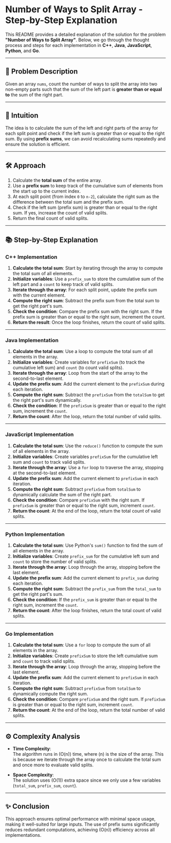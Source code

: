 # Number of Ways to Split Array - Step-by-Step Explanation

This README provides a detailed explanation of the solution for the problem **"Number of Ways to Split Array"**. Below, we go through the thought process and steps for each implementation in **C++**, **Java**, **JavaScript**, **Python**, and **Go**.

---

## 🚀 Problem Description  

Given an array `nums`, count the number of ways to split the array into two non-empty parts such that the sum of the left part is **greater than or equal to** the sum of the right part.

---

## 🧠 Intuition  

The idea is to calculate the sum of the left and right parts of the array for each split point and check if the left sum is greater than or equal to the right sum. By using **prefix sums**, we can avoid recalculating sums repeatedly and ensure the solution is efficient.

---

## 🛠️ Approach  

1. Calculate the **total sum** of the entire array.  
2. Use a **prefix sum** to keep track of the cumulative sum of elements from the start up to the current index.  
3. At each split point (from index `0` to `n-2`), calculate the right sum as the difference between the total sum and the prefix sum.  
4. Check if the left sum (prefix sum) is greater than or equal to the right sum. If yes, increase the count of valid splits.  
5. Return the final count of valid splits.

---

## 📚 Step-by-Step Explanation  

### **C++ Implementation**  

1. **Calculate the total sum**: Start by iterating through the array to compute the total sum of all elements.  
2. **Initialize variables**: Use a `prefix_sum` to store the cumulative sum of the left part and a `count` to keep track of valid splits.  
3. **Iterate through the array**: For each split point, update the prefix sum with the current element.  
4. **Compute the right sum**: Subtract the prefix sum from the total sum to get the right part's sum.  
5. **Check the condition**: Compare the prefix sum with the right sum. If the prefix sum is greater than or equal to the right sum, increment the count.  
6. **Return the result**: Once the loop finishes, return the count of valid splits.

---

### **Java Implementation**  

1. **Calculate the total sum**: Use a loop to compute the total sum of all elements in the array.  
2. **Initialize variables**: Create variables for `prefixSum` (to track the cumulative left sum) and `count` (to count valid splits).  
3. **Iterate through the array**: Loop from the start of the array to the second-to-last element.  
4. **Update the prefix sum**: Add the current element to the `prefixSum` during each iteration.  
5. **Compute the right sum**: Subtract the `prefixSum` from the `totalSum` to get the right part's sum dynamically.  
6. **Check the condition**: If the `prefixSum` is greater than or equal to the right sum, increment the `count`.  
7. **Return the count**: After the loop, return the total number of valid splits.

---

### **JavaScript Implementation**  

1. **Calculate the total sum**: Use the `reduce()` function to compute the sum of all elements in the array.  
2. **Initialize variables**: Create variables `prefixSum` for the cumulative left sum and `count` to track valid splits.  
3. **Iterate through the array**: Use a `for` loop to traverse the array, stopping at the second-to-last element.  
4. **Update the prefix sum**: Add the current element to `prefixSum` in each iteration.  
5. **Compute the right sum**: Subtract `prefixSum` from `totalSum` to dynamically calculate the sum of the right part.  
6. **Check the condition**: Compare `prefixSum` with the right sum. If `prefixSum` is greater than or equal to the right sum, increment `count`.  
7. **Return the count**: At the end of the loop, return the total count of valid splits.

---

### **Python Implementation**  

1. **Calculate the total sum**: Use Python's `sum()` function to find the sum of all elements in the array.  
2. **Initialize variables**: Create `prefix_sum` for the cumulative left sum and `count` to store the number of valid splits.  
3. **Iterate through the array**: Loop through the array, stopping before the last element.  
4. **Update the prefix sum**: Add the current element to `prefix_sum` during each iteration.  
5. **Compute the right sum**: Subtract the `prefix_sum` from the `total_sum` to get the right part's sum.  
6. **Check the condition**: If the `prefix_sum` is greater than or equal to the right sum, increment the `count`.  
7. **Return the count**: After the loop finishes, return the total count of valid splits.

---

### **Go Implementation**  

1. **Calculate the total sum**: Use a `for` loop to compute the sum of all elements in the array.  
2. **Initialize variables**: Create `prefixSum` to store the left cumulative sum and `count` to track valid splits.  
3. **Iterate through the array**: Loop through the array, stopping before the last element.  
4. **Update the prefix sum**: Add the current element to `prefixSum` in each iteration.  
5. **Compute the right sum**: Subtract `prefixSum` from `totalSum` to dynamically compute the right sum.  
6. **Check the condition**: Compare `prefixSum` and the right sum. If `prefixSum` is greater than or equal to the right sum, increment `count`.  
7. **Return the count**: At the end of the loop, return the total number of valid splits.

---

## ⚙️ Complexity Analysis  

- **Time Complexity**:  
  The algorithm runs in \(O(n)\) time, where \(n\) is the size of the array. This is because we iterate through the array once to calculate the total sum and once more to evaluate valid splits.  

- **Space Complexity**:  
  The solution uses \(O(1)\) extra space since we only use a few variables (`total_sum`, `prefix_sum`, `count`).

---

## ✨ Conclusion  

This approach ensures optimal performance with minimal space usage, making it well-suited for large inputs. The use of prefix sums significantly reduces redundant computations, achieving \(O(n)\) efficiency across all implementations.
